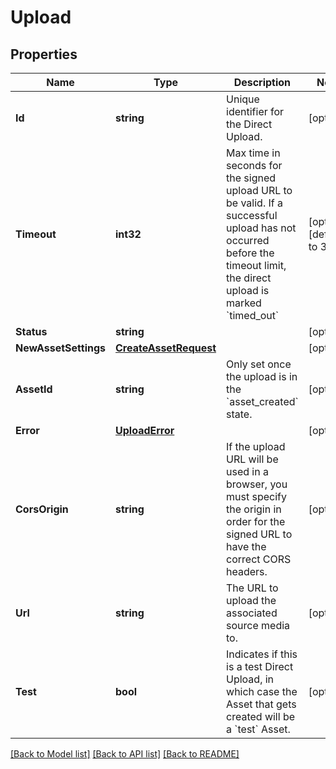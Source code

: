 # Upload

## Properties
Name | Type | Description | Notes
------------ | ------------- | ------------- | -------------
**Id** | **string** | Unique identifier for the Direct Upload. | [optional] 
**Timeout** | **int32** | Max time in seconds for the signed upload URL to be valid. If a successful upload has not occurred before the timeout limit, the direct upload is marked &#x60;timed_out&#x60; | [optional] [default to 3600]
**Status** | **string** |  | [optional] 
**NewAssetSettings** | [**CreateAssetRequest**](CreateAssetRequest.md) |  | [optional] 
**AssetId** | **string** | Only set once the upload is in the &#x60;asset_created&#x60; state. | [optional] 
**Error** | [**UploadError**](Upload_error.md) |  | [optional] 
**CorsOrigin** | **string** | If the upload URL will be used in a browser, you must specify the origin in order for the signed URL to have the correct CORS headers. | [optional] 
**Url** | **string** | The URL to upload the associated source media to. | [optional] 
**Test** | **bool** | Indicates if this is a test Direct Upload, in which case the Asset that gets created will be a &#x60;test&#x60; Asset. | [optional] 

[[Back to Model list]](../README.md#documentation-for-models) [[Back to API list]](../README.md#documentation-for-api-endpoints) [[Back to README]](../README.md)


